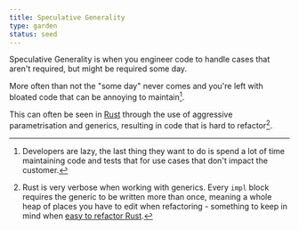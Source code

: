 ```yaml
---
title: Speculative Generality
type: garden
status: seed
---
```


Speculative Generality is when you engineer code to handle cases that aren't required, but might be required some day.

More often than not the "some day" never comes and you're left with bloated code that can be annoying to maintain[^1].

This can often be seen in [Rust] through the use of aggressive parametrisation and generics, resulting in code that is hard to refactor[^2].

[^1]: Developers are lazy, the last thing they want to do is spend a lot of time maintaining code and tests that for use cases that don't impact the customer.
[^2]: Rust is very verbose when working with generics. Every `impl` block requires the generic to be written more than once, meaning a whole heap of places you have to edit when refactoring - something to keep in mind when [easy to refactor Rust].

[easy to refactor rust]: ../rust/easy-to-refactor.mdx
[rust]: ../rust/_index.mdx
